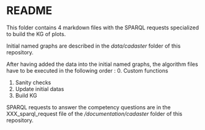 # README

This folder contains 4 markdown files with the SPARQL requests specialized to build the KG of plots.

Initial named graphs are described in the *data/cadaster* folder of this repository.

After having added the data into the initial named graphs, the algorithm files have to be executed in the following order :
0. Custom functions
1. Sanity checks
2. Update initial datas
3. Build KG

SPARQL requests to answer the competency questions are in the XXX_sparql_request file of the */documentation/cadaster* folder of this repository.